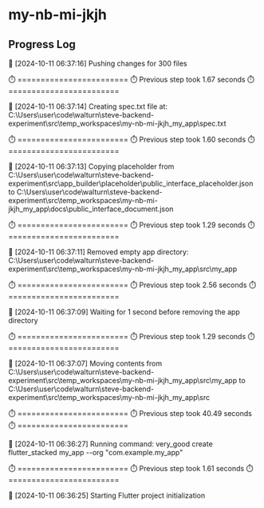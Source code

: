 # my-nb-mi-jkjh
## Progress Log
🔄 [2024-10-11 06:37:16] Pushing changes for 300 files

⏱️ ========================
⏱️ Previous step took 1.67 seconds
⏱️ ========================

🔄 [2024-10-11 06:37:14] Creating spec.txt file at: C:\Users\user\code\walturn\steve-backend-experiment\src\temp_workspaces\my-nb-mi-jkjh_my_app\spec.txt

⏱️ ========================
⏱️ Previous step took 1.60 seconds
⏱️ ========================

🔄 [2024-10-11 06:37:13] Copying placeholder from C:\Users\user\code\walturn\steve-backend-experiment\src\app_builder\placeholder\public_interface_placeholder.json to C:\Users\user\code\walturn\steve-backend-experiment\src\temp_workspaces\my-nb-mi-jkjh_my_app\docs\public_interface_document.json

⏱️ ========================
⏱️ Previous step took 1.29 seconds
⏱️ ========================

🔄 [2024-10-11 06:37:11] Removed empty app directory: C:\Users\user\code\walturn\steve-backend-experiment\src\temp_workspaces\my-nb-mi-jkjh_my_app\src\my_app

⏱️ ========================
⏱️ Previous step took 2.56 seconds
⏱️ ========================

🔄 [2024-10-11 06:37:09] Waiting for 1 second before removing the app directory

⏱️ ========================
⏱️ Previous step took 1.29 seconds
⏱️ ========================

🔄 [2024-10-11 06:37:07] Moving contents from C:\Users\user\code\walturn\steve-backend-experiment\src\temp_workspaces\my-nb-mi-jkjh_my_app\src\my_app to C:\Users\user\code\walturn\steve-backend-experiment\src\temp_workspaces\my-nb-mi-jkjh_my_app\src

⏱️ ========================
⏱️ Previous step took 40.49 seconds
⏱️ ========================

🔄 [2024-10-11 06:36:27] Running command: very_good create flutter_stacked my_app --org "com.example.my_app"

⏱️ ========================
⏱️ Previous step took 1.61 seconds
⏱️ ========================

🔄 [2024-10-11 06:36:25] Starting Flutter project initialization
